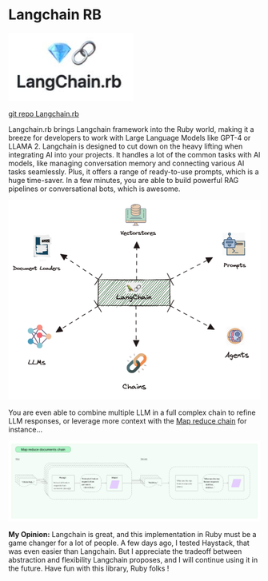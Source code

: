 # Langchain RB

<img src="../img/langchain_rb.jpeg" alt="langchain_logo" width="250"/>

[git repo Langchain.rb](https://github.com/andreibondarev/langchainrb)

Langchain.rb brings Langchain framework into the Ruby world, making it a breeze for developers to work with Large Language Models like GPT-4 or LLAMA 2. Langchain is designed to cut down on the heavy lifting when integrating AI into your projects. It handles a lot of the common tasks with AI models, like managing conversation memory and connecting various AI tasks seamlessly. Plus, it offers a range of ready-to-use prompts, which is a huge time-saver. In a few minutes, you are able to build powerful RAG pipelines or conversational bots, which is awesome.

<img src="../img/lang.png" alt="langchai_integrations" width="550"/>


You are even able to combine multiple LLM in a full complex chain to refine LLM responses, or leverage more context with the [Map reduce chain](https://python.langchain.com/docs/modules/chains/document/map_reduce) for instance...

 <img src="../img/map_reduce.jpg" alt="map_reduce" width="750"/>

**My Opinion:** Langchain is great, and this implementation in Ruby must be a game changer for a lot of people. A few days ago, I tested Haystack, that was even easier than Langchain. But I appreciate the tradeoff between abstraction and flexibility Langchain proposes, and I will continue using it in the future. Have fun with this library, Ruby folks !
